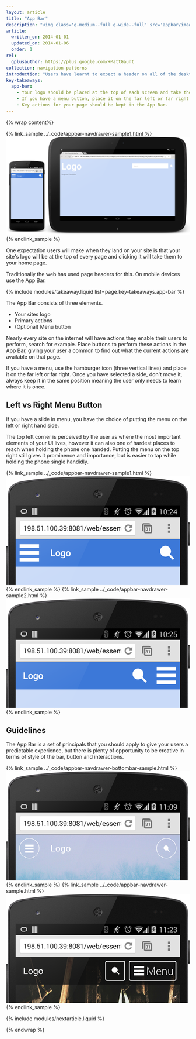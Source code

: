 ```yaml
---
layout: article
title: "App Bar"
description: "<img class='g-medium--full g-wide--full' src='appbar/images/appbar.png\'>Users have learnt to expect a header on all of the desktop sites, but on mobile you should be using the App Bar."
article:
  written_on: 2014-01-01
  updated_on: 2014-01-06
  order: 1
rel:
  gplusauthor: https://plus.google.com/+MattGaunt
collection: navigation-patterns
introduction: "Users have learnt to expect a header on all of the desktop sites, but on mobile you should be using the App Bar."
key-takeaways:
  app-bar:
    - Your logo should be placed at the top of each screen and take the user back to your homepage.
    - If you have a menu button, place it on the far left or far right of the App Bar and keep it in the same place throughout your site.
    - Key actions for your page should be kept in the App Bar.
---
```


{% wrap content%}

{% link_sample ../_code/appbar-navdrawer-sample1.html %} <img class="g-medium--full g-wide--full" src="images/appbar.png"> {% endlink_sample %} 

<div style="clear: both;"></div>

One expectation users will make when they land on your site is that your site's logo will be at the top of every page and clicking it will take them to your home page.

Traditionally the web has used page headers for this. On mobile devices use the App Bar.

{% include modules/takeaway.liquid list=page.key-takeaways.app-bar %}

The App Bar consists of three elements.

- Your sites logo
- Primary actions
- (Optional) Menu button

Nearly every site on the internet will have actions they enable their users to perform, search for example. Place buttons to perform these actions in the App Bar, giving your user a common to find out what the current actions are available on that page.

If you have a menu, use the hamburger icon (three vertical lines) and place it on the far left or far right. Once you have selected a side, don't move it, always keep it in the same position meaning the user only needs to learn where it is once.

## Left vs Right Menu Button

If you have a slide in menu, you have the choice of putting the menu on the left or right hand side.

The top left corner is perceived by the user as where the most important elements of your UI lives, however it can also one of  hardest places to reach when holding the phone one handed. Putting the menu on the top right still gives it prominence and importance, but is easier to tap while holding the phone single handidly.

{% link_sample ../_code/appbar-navdrawer-sample1.html %} <img class="g--half" src="images/appbar-menu-left.png"> {% endlink_sample %} 
{% link_sample ../_code/appbar-navdrawer-sample2.html %} <img class="g--half g--last" src="images/appbar-menu-right.png"> {% endlink_sample %} 

<div style="clear: both;"></div>

## Guidelines

The App Bar is a set of principals that you should apply to give your users a predictable experience, but there is plenty of opportunity to be creative in terms of style of the bar, button and interactions.

{% link_sample ../_code/appbar-navdrawer-bottombar-sample.html %} <img class="g--half" src="images/appbar-alt-1.png"> {% endlink_sample %} 
{% link_sample ../_code/appbar-navdrawer-sample.html %} <img class="g--half g--last" src="images/appbar-alt-2.png"> {% endlink_sample %}

<div style="clear: both;"></div>

{% include modules/nextarticle.liquid %}

{% endwrap %}
